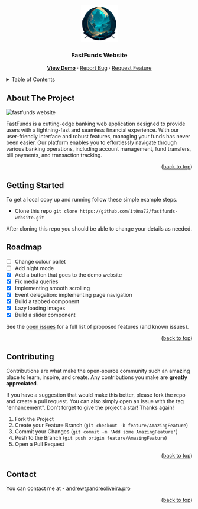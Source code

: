 <div align="center">
  <a href="https://it0na72.github.io/fastfunds-website/">
    <img src="/img/icon.png" alt="Logo" width="100" height="100">
  </a>
<h3 align="center">FastFunds Website</h3>

  <p align="center">
    <a href="https://it0na72.github.io/fastfunds-website/"><b>View Demo</b></a>
    ·
    <a href="https://github.com/it0na72/fastfunds-website/issue">Report Bug</a>
    ·
    <a href="https://github.com/it0na72/fastfunds-website/issue">Request Feature</a>
  </p>
</div>

<!-- TABLE OF CONTENTS -->
<details>
  <summary>Table of Contents</summary>
  <ol>
    <li>
      <a href="#about-the-project">About The Project</a>
    </li>
    <li>
      <a href="#getting-started">Getting Started</a>
    </li>
    <li><a href="#roadmap">Roadmap</a></li>
    <li><a href="#contributing">Contributing</a></li>
    <li><a href="#contact">Contact</a></li>
  </ol>
</details>

<!-- ABOUT THE PROJECT -->

## About The Project

![fastfunds website](https://github.com/it0na72/fastfunds-website/assets/56265972/4a11f06a-979a-488a-9ef6-a622cba7cde3)

FastFunds is a cutting-edge banking web application designed to provide users with a lightning-fast and seamless financial experience. With our user-friendly interface and robust features, managing your funds has never been easier. Our platform enables you to effortlessly navigate through various banking operations, including account management, fund transfers, bill payments, and transaction tracking.

<p align="right">(<a href="#readme-top">back to top</a>)</p>

<!-- GETTING STARTED -->

## Getting Started

To get a local copy up and running follow these simple example steps.

- Clone this repo
  `git clone https://github.com/it0na72/fastfunds-website.git`

After cloning this repo you should be able to change your details as needed.

<!-- ROADMAP -->

## Roadmap

- [ ] Change colour pallet
- [ ] Add night mode
- [x] Add a button that goes to the demo website
- [x] Fix media queries
- [x] Implementing smooth scrolling
- [x] Event delegation: implementing page navigation
- [x] Build a tabbed component
- [x] Lazy loading images
- [x] Build a slider component

See the [open issues](https://github.com/it0na72/fastfunds-website/issue) for a full list of proposed features (and known issues).

<p align="right">(<a href="#readme-top">back to top</a>)</p>

<!-- CONTRIBUTING -->

## Contributing

Contributions are what make the open-source community such an amazing place to learn, inspire, and create. Any contributions you make are **greatly appreciated**.

If you have a suggestion that would make this better, please fork the repo and create a pull request. You can also simply open an issue with the tag "enhancement".
Don't forget to give the project a star! Thanks again!

1. Fork the Project
2. Create your Feature Branch (`git checkout -b feature/AmazingFeature`)
3. Commit your Changes (`git commit -m 'Add some AmazingFeature'`)
4. Push to the Branch (`git push origin feature/AmazingFeature`)
5. Open a Pull Request

<p align="right">(<a href="#readme-top">back to top</a>)</p>

<!-- CONTACT -->

## Contact

You can contact me at - andrew@andreoliveira.pro

<p align="right">(<a href="#readme-top">back to top</a>)</p>
